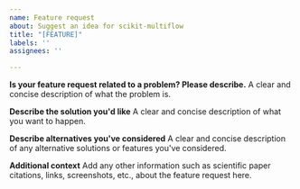 ```yaml
---
name: Feature request
about: Suggest an idea for scikit-multiflow
title: "[FEATURE]"
labels: ''
assignees: ''

---
```


<!--
Note: for comments and usage-related questions please use the users' group:
https://groups.google.com/forum/#!forum/scikit-multiflow-users

This repository's issues are reserved for feature requests and bug reports.
-->

**Is your feature request related to a problem? Please describe.**
A clear and concise description of what the problem is.

**Describe the solution you'd like**
A clear and concise description of what you want to happen.

**Describe alternatives you've considered**
A clear and concise description of any alternative solutions or features you've considered.

**Additional context**
Add any other information such as scientific paper citations, links, screenshots, etc., about the feature request here.
